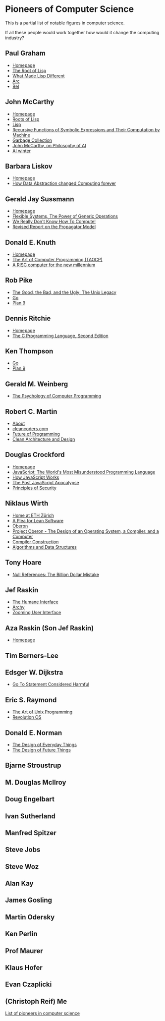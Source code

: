 # Pioneers of Computer Science

This is a partial list of notable figures in computer science.

If all these people would work together how would it change the computing industry?

## Paul Graham

* [Homepage](http://www.paulgraham.com/index.html)
* [The Root of Lisp](http://www.paulgraham.com/rootsoflisp.html)
* [What Made Lisp Different](http://www.paulgraham.com/diff.html)
* [Arc](http://paulgraham.com/arc.html)
* [Bel](http://paulgraham.com/bel.html)

## John McCarthy

* [Homepage](http://www-formal.stanford.edu/jmc/index.html)
* [Roots of Lisp](http://www.paulgraham.com/rootsoflisp.html)
* [Lisp](https://en.wikipedia.org/wiki/Lisp_(programming_language))
* [Recursive Functions of Symbolic Expressions and Their Computation by Machine](http://jmc.stanford.edu/articles/recursive/recursive.pdf)
* [Garbage Collection](https://en.wikipedia.org/wiki/Garbage_collection_(computer_science))
* [John McCarthy, on Philosophy of AI](https://www.youtube.com/watch?v=K13_sWm_gZw)
* [AI winter](https://en.wikipedia.org/wiki/AI_winter)

## Barbara Liskov

* [Homepage](https://pmg.csail.mit.edu/~liskov/)
* [How Data Abstraction changed Computing forever](https://www.youtube.com/watch?v=_jTc1BTFdIo)

## Gerald Jay Sussmann	

* [Homepage](https://groups.csail.mit.edu/mac/users/gjs/)
* [Flexible Systems, The Power of Generic Operations](https://vimeo.com/151465912)
* [We Really Don't Know How To Compute!](https://www.infoq.com/presentations/We-Really-Dont-Know-How-To-Compute/)
* [Revised Report on the Propagator Model](https://groups.csail.mit.edu/mac/users/gjs/propagators/revised-html.html)

## Donald E. Knuth		

* [Homepage](https://cs.stanford.edu/~knuth/)
* [The Art of Computer Programming (TAOCP)](https://cs.stanford.edu/~knuth/taocp.html)
* [A RISC computer for the new millennium](http://www.mmix.cs.hm.edu)

## Rob Pike

* [The Good, the Bad, and the Ugly: The Unix Legacy](http://herpolhode.com/rob/ugly.pdf)
* [Go](https://en.wikipedia.org/wiki/Go_(programming_language))
* [Plan 9](https://en.wikipedia.org/wiki/Plan_9_from_Bell_Labs)

## Dennis Ritchie

* [Homepage](https://www.bell-labs.com/usr/dmr/www/)
* [The C Programming Language, Second Edition](https://s3-us-west-2.amazonaws.com/belllabs-microsite-dritchie/cbook/index.html)

## Ken Thompson

 * [Go](https://en.wikipedia.org/wiki/Go_(programming_language))
 * [Plan 9](https://en.wikipedia.org/wiki/Plan_9_from_Bell_Labs)

## Gerald M. Weinberg	

* [The Psychology of Computer Programming](https://geraldmweinberg.com/Site/Programming_Psychology.html)

## Robert C. Martin

* [About](http://cleancoder.com/files/about.md)
* [cleancoders.com](https://cleancoders.com)
* [Future of Programming](https://youtu.be/ecIWPzGEbFc)
* [Clean Architecture and Design](https://www.youtube.com/watch?v=2dKZ-dWaCiU)

## Douglas Crockford

* [Homepage](https://www.crockford.com/)
* [JavaScript: The World's Most Misunderstood Programming Language](http://www.crockford.com/javascript/javascript.html)
* [How JavaScript Works](https://howjavascriptworks.com)
* [The Post JavaScript Apocalypse](https://www.youtube.com/watch?v=NPB34lDZj3E)
* [Principles of Security](https://www.youtube.com/watch?v=zKuFu19LgZA)

## Niklaus Wirth

* [Home at ETH Zürich](https://people.inf.ethz.ch/wirth/)
* [A Plea for Lean Software](https://cr.yp.to/bib/1995/wirth.pdf)
* [Oberon](https://people.inf.ethz.ch/wirth/Oberon/index.html)
* [Project Oberon - The Design of an Operating System, a Compiler, and a Computer](https://people.inf.ethz.ch/wirth/ProjectOberon/PO.System.pdf)
* [Compiler Construction](https://people.inf.ethz.ch/wirth/CompilerConstruction/CompilerConstruction1.pdf)
* [Algorithms and Data Structures](https://people.inf.ethz.ch/wirth/AD.pdf)

## Tony Hoare

* [Null References: The Billion Dollar Mistake](https://www.infoq.com/presentations/Null-References-The-Billion-Dollar-Mistake-Tony-Hoare/)

## Jef Raskin	

* [The Humane Interface](https://en.wikipedia.org/wiki/The_Humane_Interface)
* [Archy](https://en.wikipedia.org/wiki/Archy_(software))
* [Zooming User Interface](https://en.wikipedia.org/wiki/Zooming_user_interface)

## Aza Raskin (Son Jef Raskin)

* [Homepage](https://aza.wtf)


## Tim Berners-Lee


## Edsger W. Dijkstra	

* [Go To Statement Considered Harmful](https://homepages.cwi.nl/~storm/teaching/reader/Dijkstra68.pdf)

## Eric S. Raymond

* [The Art of Unix Programming](https://nakamotoinstitute.org/static/docs/taoup.pdf)
* [Revolution OS](https://youtu.be/NrI-0u4npGo)

## Donald E. Norman	

* [The Design of Everyday Things](https://jnd.org/the-design-of-everyday-things-revised-and-expanded-edition/)
* [The Design of Future Things](https://jnd.org/the-design-of-future-things/)

## Bjarne Stroustrup

## M. Douglas McIlroy	

## Doug Engelbart		

## Ivan Sutherland		

## Manfred Spitzer		

## Steve Jobs

## Steve Woz

## Alan Kay		

## James Gosling		

## Martin Odersky		

## Ken Perlin		

## Prof Maurer

## Klaus Hofer	

## Evan Czaplicki	

## (Christoph Reif) Me

[List of pioneers in computer science](https://en.wikipedia.org/wiki/List_of_pioneers_in_computer_science)

